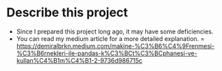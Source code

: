 # Describe this project
* Since I prepared this project long ago, it may have some deficiencies.
* You can read my medium article for a more detailed explanation. = https://demiralbrkn.medium.com/makine-%C3%B6%C4%9Frenmesi-%C3%B6rnekleri-ile-pandas-k%C3%BCt%C3%BCphanesi-ve-kullan%C4%B1m%C4%B1-2-9736d986715c
